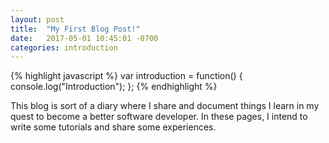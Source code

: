 ```yaml
---
layout: post
title:  "My First Blog Post!"
date:   2017-05-01 10:45:01 -0700
categories: introduction
---
```


{% highlight javascript %}
var introduction = function() {
    console.log("Introduction");
};
{% endhighlight %}

This blog is sort of a diary where I share and document things I learn in my quest to become a better software developer.
  In these pages, I intend to write some tutorials and share some experiences.



